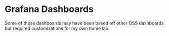 # Grafana Dashboards
Some of these dashboards may have been based off other OSS dashboards but required customizations for my own home lab.

